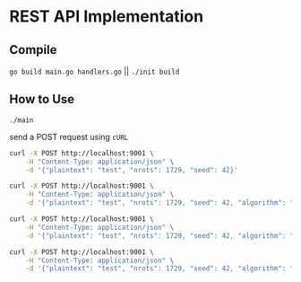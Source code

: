 # REST API Implementation

## Compile

`go build main.go handlers.go` || `./init build`

## How to Use

`./main`

send a POST request using `cURL`

```BASH
curl -X POST http://localhost:9001 \
	-H "Content-Type: application/json" \
	-d '{"plaintext": "test", "nrots": 1729, "seed": 42}'
```

```BASH
curl -X POST http://localhost:9001 \
	-H "Content-Type: application/json" \
	-d '{"plaintext": "test", "nrots": 1729, "seed": 42, "algorithm": "md5"}'
```

```BASH
curl -X POST http://localhost:9001 \
	-H "Content-Type: application/json" \
	-d '{"plaintext": "test", "nrots": 1729, "seed": 42, "algorithm": "md5", "uppercase": true}'
```

```BASH
curl -X POST http://localhost:9001 \
	-H "Content-Type: application/json" \
	-d '{"plaintext": "test", "nrots": 1729, "seed": 42, "algorithm": "md5", "uppercase": true, "uppercasetimes": 3}'
```
